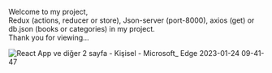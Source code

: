 Welcome to my project,
<br>
Redux (actions, reducer or store), Json-server (port-8000), axios (get) or db.json (books or categories) in my project.
<br>
Thank you for viewing...


![React App ve diğer 2 sayfa - Kişisel - Microsoft_ Edge 2023-01-24 09-41-47](https://user-images.githubusercontent.com/114434307/214228762-5b6ad51c-153b-4a46-868c-9786c3550c3e.gif)
